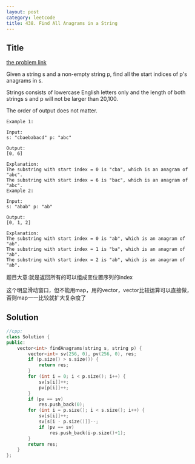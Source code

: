 ```yaml
---
layout: post
category: leetcode
title: 438. Find All Anagrams in a String
---
```

## Title
[the problem link](https://leetcode.com/problems/find-all-anagrams-in-a-string/description/)

Given a string s and a non-empty string p, find all the start indices of p's anagrams in s.

Strings consists of lowercase English letters only and the length of both strings s and p will not be larger than 20,100.

The order of output does not matter.

	Example 1:
	
	Input:
	s: "cbaebabacd" p: "abc"
	
	Output:
	[0, 6]
	
	Explanation:
	The substring with start index = 0 is "cba", which is an anagram of "abc".
	The substring with start index = 6 is "bac", which is an anagram of "abc".
	Example 2:
	
	Input:
	s: "abab" p: "ab"
	
	Output:
	[0, 1, 2]
	
	Explanation:
	The substring with start index = 0 is "ab", which is an anagram of "ab".
	The substring with start index = 1 is "ba", which is an anagram of "ab".
	The substring with start index = 2 is "ab", which is an anagram of "ab".

题目大意:就是返回所有的可以组成变位置序列的index

这个明显滑动窗口，但不能用map，用的vector，vector比较运算可以直接做，否则map一一比较就扩大复杂度了

## Solution
```c++
//cpp:
class Solution {
public:
	vector<int> findAnagrams(string s, string p) {
		vector<int> sv(256, 0), pv(256, 0), res;
		if (p.size() > s.size()) {
			return res;
		}
		for (int i = 0; i < p.size(); i++) {
			sv[s[i]]++;
			pv[p[i]]++;
		}
		if (pv == sv)
			res.push_back(0);
		for (int i = p.size(); i < s.size(); i++) {
			sv[s[i]]++;
			sv[s[i - p.size()]]--;
			if (pv == sv)
				res.push_back(i-p.size()+1);
		}
		return res;
	}
};

```
